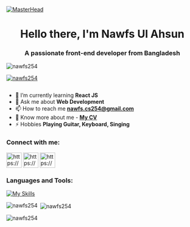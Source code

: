 [![MasterHead](https://i.ibb.co/68jHBFq/Nawfs-Ul-Ahsun-1.gif)](https://www.nawfsulahsun.live/)
<h1 align="center">Hello there, I'm Nawfs Ul Ahsun</h1>
<h3 align="center">A passionate front-end developer from Bangladesh</h3>

<p align="left">
  <img
    src="https://komarev.com/ghpvc/?username=nawfs254&label=Profile%20views&color=0e75b6&style=flat"
    alt="nawfs254"
  /><br>
  <img
    src="https://img.shields.io/github/followers/nawfs254.svg?style=flat&label=Followers&maxAge=2592000"
    alt=""
  />
</p>



<p align="left">
  <a href="https://github.com/ryo-ma/github-profile-trophy"
    ><img
      src="https://github-profile-trophy.vercel.app/?username=nawfs254"
      alt="nawfs254"
  /></a>
</p>

<p align="left">
  <a href="https://twitter.com/" target="blank"
    ><img
      src="https://img.shields.io/twitter/follow/?logo=twitter&style=for-the-badge"
      alt=""
  /></a>
</p>

- 🌱 I’m currently learning **React JS**
- 💬 Ask me about **Web Development**
- 📫 How to reach me **nawfs.cs254@gmail.com**
- 📄 Know more about me - <a href="https://drive.google.com/file/d/1GSBohAnQZsKn1KmyUhmTZEY9IfSC-XEI/view?usp=drivesdk](https://drive.google.com/file/d/1GSBohAnQZsKn1KmyUhmTZEY9IfSC-XEI/view?usp=drivesdk">**My CV**</a>
- ⚡ Hobbies **Playing Guitar, Keyboard, Singing**

<h3 align="left">Connect with me:</h3>
<p align="left">
  <a
    href="https://linkedin.com/in/https://www.linkidin.com/in/nawfs-ul-ahsun"
    target="blank"
    ><img
      align="center"
      src="https://skillicons.dev/icons?i=linkedin"
      alt="https://www.linkidin.com/in/nawfs-ul-ahsun"
      height="40"
      width="40"
  /></a>
  <a href="https://mail.google.com/mail/?view=cm&fs=1&to=nawfs.cs254@gmail.com " target="blank"
    ><img
      align="center"
      src="https://skillicons.dev/icons?i=gmail"
      alt="https://mail.google.com/mail/?view=cm&fs=1&to=nawfs.cs254@gmail.com"
      height="40"
      width="40"
  /></a>
  <a
    href="https://instagram.com/https://www.instagram.com/nawfs.arnob"
    target="blank"
    ><img
      align="center"
      src="https://skillicons.dev/icons?i=instagram"
      alt="https://www.instagram.com/nawfs.arnob"
      height="40"
      width="40"
  /></a>
</p>

<h3 align="left">Languages and Tools:</h3>

[![My Skills](https://skillicons.dev/icons?i=react,js,html,css,tailwind,firebase,mongodb,vscode,bootstrap,wordpress,c,cpp,py,github,figma,ps,ai,pr,xd,linux,windows)](https://skillicons.dev)

<p>
  <img
    align="left"
    src="https://github-readme-stats.vercel.app/api/top-langs?username=nawfs254&show_icons=true&locale=en&layout=compact&theme=transparent"
    alt="nawfs254"
  />
</p>

<p>
  &nbsp;<img
    align="center"
    src="https://github-readme-stats.vercel.app/api?username=nawfs254&show_icons=true&locale=en&theme=transparent"
    alt="nawfs254"
  />
</p>

<p>
  <img
    align="center"
    src="https://github-readme-streak-stats.herokuapp.com/?user=nawfs254&theme=transparent"
    alt="nawfs254"
  />
</p>
